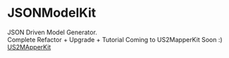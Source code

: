 # JSONModelKit
JSON Driven Model Generator. 
<br>
Complete Refactor + Upgrade + Tutorial Coming to US2MapperKit Soon :)
[US2MApperKit](https://github.com/ustwo/US2MapperKit) 

